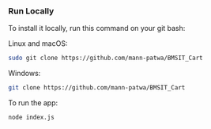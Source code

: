 ### Run Locally

To install it locally, run this command on your git bash:

Linux and macOS:

```bash
sudo git clone https://github.com/mann-patwa/BMSIT_Cart
```

Windows:

```bash
git clone https://github.com/mann-patwa/BMSIT_Cart
```

To run the app:

```bash
node index.js
```
